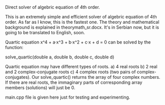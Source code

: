Direct solver of algebric equation of 4th order.

This is an extremely simple and efficient solver of algebric equation of 4th order. As far as I know, this is the fastest one. The theory and mathematical background is explained in theorymath_sr.docx. It's in Serbian now, but it is going to be translated to English, soon.

Quartic equation  x^4 + a·x^3 + b·x^2 + c·x + d = 0  can be solved by the function: 

solve_quartic(double a, double b, double c, double d)

Quartic equation may have different types of roots. a) 4 real roots b) 2 real and 2 complex-conjugate roots c) 4 complex roots (two pairs of complex-conjugates). Our solve_quartic() returns the array of four complex numbers. If there are real roots, the immaginary parts of corresponding array members (solutions) will just be 0.

main.cpp file is given here just for testing and experimenting.
